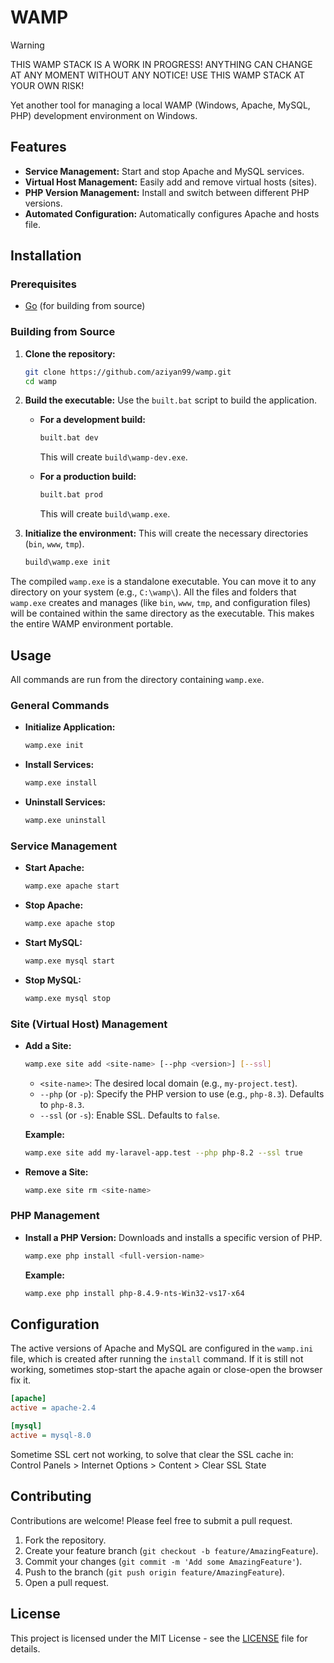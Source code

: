 # WAMP

> [!WARNING]
> THIS WAMP STACK IS A WORK IN PROGRESS! ANYTHING CAN CHANGE AT ANY MOMENT WITHOUT ANY NOTICE! USE THIS WAMP STACK AT YOUR OWN RISK!

Yet another tool for managing a local WAMP (Windows, Apache, MySQL, PHP) development environment on Windows.

## Features

- **Service Management:** Start and stop Apache and MySQL services.
- **Virtual Host Management:** Easily add and remove virtual hosts (sites).
- **PHP Version Management:** Install and switch between different PHP versions.
- **Automated Configuration:** Automatically configures Apache and hosts file.

## Installation

### Prerequisites

- [Go](https://golang.org/doc/install) (for building from source)

### Building from Source

1.  **Clone the repository:**
    ```sh
    git clone https://github.com/aziyan99/wamp.git
    cd wamp
    ```

2.  **Build the executable:**
    Use the `built.bat` script to build the application.

    - **For a development build:**
      ```sh
      built.bat dev
      ```
      This will create `build\wamp-dev.exe`.

    - **For a production build:**
      ```sh
      built.bat prod
      ```
      This will create `build\wamp.exe`.

3.  **Initialize the environment:**
    This will create the necessary directories (`bin`, `www`, `tmp`).
    ```sh
    build\wamp.exe init
    ```

The compiled `wamp.exe` is a standalone executable. You can move it to any directory on your system (e.g., `C:\wamp\`). All the files and folders that `wamp.exe` creates and manages (like `bin`, `www`, `tmp`, and configuration files) will be contained within the same directory as the executable. This makes the entire WAMP environment portable.


## Usage

All commands are run from the directory containing `wamp.exe`.

### General Commands

- **Initialize Application:**
  ```sh
  wamp.exe init
  ```

- **Install Services:**
  ```sh
  wamp.exe install
  ```

- **Uninstall Services:**
  ```sh
  wamp.exe uninstall
  ```

### Service Management

- **Start Apache:**
  ```sh
  wamp.exe apache start
  ```

- **Stop Apache:**
  ```sh
  wamp.exe apache stop
  ```

- **Start MySQL:**
  ```sh
  wamp.exe mysql start
  ```

- **Stop MySQL:**
  ```sh
  wamp.exe mysql stop
  ```

### Site (Virtual Host) Management

- **Add a Site:**
  ```sh
  wamp.exe site add <site-name> [--php <version>] [--ssl]
  ```
  - `<site-name>`: The desired local domain (e.g., `my-project.test`).
  - `--php` (or `-p`): Specify the PHP version to use (e.g., `php-8.3`). Defaults to `php-8.3`.
  - `--ssl` (or `-s`): Enable SSL. Defaults to `false`.

  **Example:**
  ```sh
  wamp.exe site add my-laravel-app.test --php php-8.2 --ssl true
  ```

- **Remove a Site:**
  ```sh
  wamp.exe site rm <site-name>
  ```

### PHP Management

- **Install a PHP Version:**
  Downloads and installs a specific version of PHP.
  ```sh
  wamp.exe php install <full-version-name>
  ```
  **Example:**
  ```sh
  wamp.exe php install php-8.4.9-nts-Win32-vs17-x64
  ```

## Configuration

The active versions of Apache and MySQL are configured in the `wamp.ini` file, which is created after running the `install` command. If it is still not working, sometimes stop-start the apache again or close-open the browser fix it.

```ini
[apache]
active = apache-2.4

[mysql]
active = mysql-8.0
```

Sometime SSL cert not working, to solve that clear the SSL cache in: Control Panels > Internet Options > Content > Clear SSL State

## Contributing

Contributions are welcome! Please feel free to submit a pull request.

1.  Fork the repository.
2.  Create your feature branch (`git checkout -b feature/AmazingFeature`).
3.  Commit your changes (`git commit -m 'Add some AmazingFeature'`).
4.  Push to the branch (`git push origin feature/AmazingFeature`).
5.  Open a pull request.

## License

This project is licensed under the MIT License - see the [LICENSE](LICENSE) file for details.